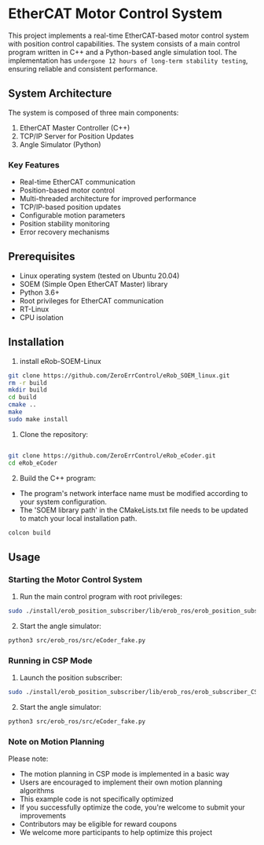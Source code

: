 # EtherCAT Motor Control System

This project implements a real-time EtherCAT-based motor control system with position control capabilities. The system consists of a main control program written in C++ and a Python-based angle simulation tool. The implementation has `undergone 12 hours of long-term stability testing`, ensuring reliable and consistent performance.

## System Architecture

The system is composed of three main components:
1. EtherCAT Master Controller (C++)
2. TCP/IP Server for Position Updates
3. Angle Simulator (Python)

### Key Features

- Real-time EtherCAT communication 
- Position-based motor control
- Multi-threaded architecture for improved performance
- TCP/IP-based position updates
- Configurable motion parameters
- Position stability monitoring
- Error recovery mechanisms

## Prerequisites

- Linux operating system (tested on Ubuntu 20.04)
- SOEM (Simple Open EtherCAT Master) library
- Python 3.6+
- Root privileges for EtherCAT communication
- RT-Linux
- CPU isolation

## Installation

1. install eRob-SOEM-Linux
``` bash
git clone https://github.com/ZeroErrControl/eRob_SOEM_linux.git
rm -r build
mkdir build
cd build
cmake ..
make
sudo make install
```


1. Clone the repository:
```bash

git clone https://github.com/ZeroErrControl/eRob_eCoder.git
cd eRob_eCoder

```

2. Build the C++ program:
- The program's network interface name must be modified according to your system configuration.
- The 'SOEM library path' in the CMakeLists.txt file needs to be updated to match your local installation path.
```bash
colcon build
```

## Usage
### Starting the Motor Control System

1. Run the main control program with root privileges:

```bash
sudo ./install/erob_position_subscriber/lib/erob_ros/erob_position_subscriber
```

2. Start the angle simulator:

```bash
python3 src/erob_ros/src/eCoder_fake.py
``` 

### Running in CSP Mode

1. Launch the position subscriber:
```bash
sudo ./install/erob_position_subscriber/lib/erob_ros/erob_subscriber_CSP
```

2. Start the angle simulator:
```bash
python3 src/erob_ros/src/eCoder_fake.py
``` 

### Note on Motion Planning

Please note:
- The motion planning in CSP mode is implemented in a basic way
- Users are encouraged to implement their own motion planning algorithms
- This example code is not specifically optimized
- If you successfully optimize the code, you're welcome to submit your improvements
- Contributors may be eligible for reward coupons
- We welcome more participants to help optimize this project
